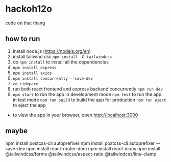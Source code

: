 # hackoh12o
code on that thang

## how to run
1. install node.js (https://nodejs.org/en)
2. install tailwind css `npm install -D tailwindcss`
3. do `npm install` to install all the dependencies
4. `npm install express`
5. `npm install axios`
6. `npm install concurrently --save-dev`
7. `cd ridepare`
8. run both react frontend and express backend concurrently `npm run dev`
7. `npm start` to run the app in development mode `npm test` to run the app in test mode `npm run build` to build the app for production `npm run eject` to eject the app
- to view the app in your browser, open [http://localhost:3000](http://localhost:3000)


## maybe
npm install postcss-cli autoprefixer
npm install postcss-cli autoprefixer --save-dev
npm install react-router-dom
npm install react-icons
npm install @tailwindcss/forms @tailwindcss/aspect-ratio @tailwindcss/line-clamp
